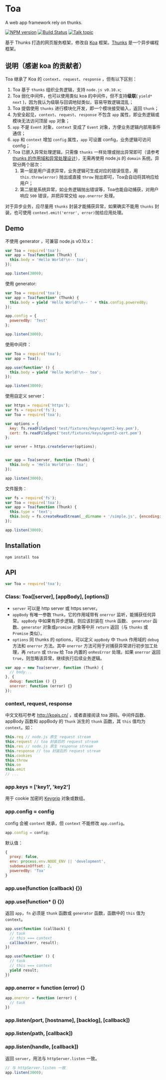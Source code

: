 Toa
====
A web app framework rely on thunks.

[![NPM version][npm-image]][npm-url]
[![Build Status][travis-image]][travis-url]
[![Talk topic][talk-image]][talk-url]



基于 Thunks 打造的网页服务框架，修改自 [Koa](https://github.com/koajs/koa) 框架。[Thunks](https://github.com/thunks/thunks) 是一个异步编程框架。

## 说明（感谢 koa 的贡献者）

Toa 继承了 Koa 的 `context`、`request`、`response` ，但有以下区别：

1. Toa 基于 `thunks` 组织业务逻辑，支持 `node.js v0.10.x`;
2. Toa 弱化中间件，也可以使用类似 koa 的中间件，但不支持**级联**( `yield* next` )，因为我认为级联与回调地狱类似，容易导致逻辑混乱；
3. Toa 提倡使用 `thunks` 进行模块化开发，即一个模块接受输入，返回 `thunk`；
4. 为安全起见，`context`、`request`、`response` 不包含 `app` 属性，即业务逻辑或模块无法访问顶层 `app` 对象；
5. `app` 不是 `Event` 对象，`context` 变成了 `Event` 对象，方便业务逻辑内部用事件通信；
6. `app` 和 `context` 增加 `config` 属性，`app` 可设置 config，业务逻辑可访问 config；
7. Toa 已嵌入异常处理逻辑，只需像 `thunks` 一样处理或抛出异常即可（请参考 [thunks 的作用域和异常处理设计](https://github.com/thunks/thunks/blob/master/docs/scope-and-error-catch.md)），无需再使用 node.js 的 `domain` 系统。异常分两个层次：
    1. 第一层是用户请求异常，业务逻辑可生成对应的错误信息，用 `this.throw(error)` 抛出或直接 `throw` 抛出即可，Toa会自动将其响应给用户；
    2. 第二层是系统异常，如业务逻辑抛出错误等，Toa也能自动捕获，对用户响应 `500` 错误，并把异常交给 `app.onerror` 处理。

对于异步业务，应尽量用 `thunks` 封装才能捕获异常，如果确实不能用 `thunks` 封装，也可使用 `context.emit('error', error)`抛给应用处理。

## Demo

不使用 generator ，可兼容 node.js v0.10.x：

```js
var Toa = require('toa');
var app = Toa(function (Thunk) {
  this.body = 'Hello World!\n-- toa';
});

app.listen(3000);
```

使用 generator:

```js
var Toa = require('toa');
var app = Toa(function* (Thunk) {
  this.body = yield 'Hello World!\n-- ' + this.config.poweredBy;
});

app.config = {
  poweredBy: 'Test'
};

app.listen(3000);
```

使用中间件：

```js
var Toa = require('toa');
var app = Toa();

app.use(function* () {
  this.body = yield 'Hello World!\n-- toa';
});

app.listen(3000);
```

使用自定义 server：

```js
var https = require('https');
var fs = require('fs');
var Toa = require('toa');

var options = {
  key: fs.readFileSync('test/fixtures/keys/agent2-key.pem'),
  cert: fs.readFileSync('test/fixtures/keys/agent2-cert.pem')
};

var server = https.createServer(options);


var app = Toa(server, function (Thunk) {
  this.body = 'Hello World!\n-- toa';
});

app.listen(3000);
```

文件服务：

```js
var fs = require('fs');
var Toa = require('toa');
var app = Toa(function (Thunk) {
  this.type = 'text';
  this.body = fs.createReadStream(__dirname + '/simple.js', {encoding: 'utf8'});
});

app.listen(3000);
```

## Installation

`npm install toa`

## API

```js
var Toa = require('toa');
```

### Class: Toa([server], [appBody], [options])

- `server` 可以是 http server 或 https server。
- `appBody` 有唯一参数 `Thunk`，它的作用域带有 `onerror` 监听，能捕获任何异常。`appBody` 中如果有异步逻辑，则应该封装在 `thunk` 函数、 `generator` 函数、`generator` 对象或`promise` 对象等中并 `return` 返回（与 `thunks` 或 `Promise` 类似）。
- `options` 同 thunks 的 options，可以定义 `appBody` 中 `Thunk` 作用域的 `debug` 方法和 `onerror` 方法。其中 `onerror` 方法可用于对捕获异常进行初步加工处理，再 `return` 或 `throw` 给 Toa 内置的 `onResError` 处理。如果 `onerror` 返回 `true`，则忽略该异常，继续执行后续业务逻辑。

```js
var app = new Toa(server, function (Thunk) {
  // body...
}, {
  debug: function () {}
  onerror: function (error) {}
});
```
### context, request, response

中文文档可参考 http://koajs.cn/ ，或者直接阅读 toa 源码。中间件函数、appBody 函数和 appBody 的 `Thunk` 派生的 `thunk` 函数，其 `this` 值均为 `context`。如：

```js
this.req // node.js 原生 request stream
this.request // toa 封装后的 request stream
this.res // node.js 原生 response stream
this.response // toa 封装后的 request stream
this.cookies
this.throw
this.on
this.emit
// ...
```

### app.keys = ['key1', 'key2']

用于 cookie 加密的 [Keygrip](https://github.com/expressjs/keygrip) 对象或数组。

### app.config = config

config 会被 `context` 继承，但 `context` 不能修改 `app.config`。

```js
app.config = config;
```

默认值：
```js
{
  proxy: false,
  env: process.env.NODE_ENV || 'development',
  subdomainOffset: 2,
  poweredBy: 'Toa'
}
```

### app.use(function (callback) {})
### app.use(function* () {})

返回 `app`，`fn` 必须是 `thunk` 函数或 `generator` 函数，函数中的 `this` 值为 `context`。

```js
app.use(function (callback) {
  // task
  // this === context
  callback(err, result);
})
```

```js
app.use(function* () {
  // task
  // this === context
  yield result;
})
```

### app.onerror = function (error) {}

```js
app.onerror = function (error) {
  // task
})
```

### app.listen(port, [hostname], [backlog], [callback])
### app.listen(path, [callback])
### app.listen(handle, [callback])

返回 `server`，用法与 `httpServer.listen` 一致。

```js
// 与 httpServer.listen 一致
app.listen(3000);
```

[npm-url]: https://npmjs.org/package/toa
[npm-image]: http://img.shields.io/npm/v/toa.svg

[travis-url]: https://travis-ci.org/toajs/toa
[travis-image]: http://img.shields.io/travis/toajs/toa.svg

[talk-url]: https://guest.talk.ai/rooms/a6a9331024
[talk-image]: https://img.shields.io/talk/t/a6a9331024.svg
